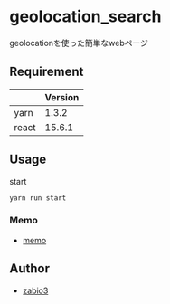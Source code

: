 geolocation_search
===

geolocationを使った簡単なwebページ

## Requirement

|  | Version |
| -------- | -------- |
| yarn     | 1.3.2    |
| react    | 15.6.1    |

## Usage

start
```
yarn run start
```
### Memo
 - [memo](notes/memo.md)

## Author
  - [zabio3](https://github.com/zabio3)
